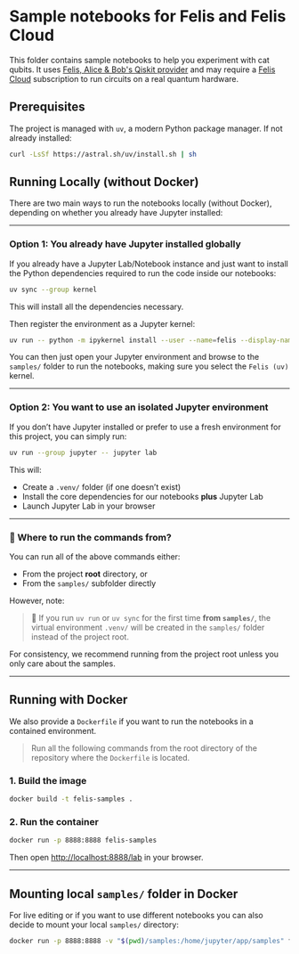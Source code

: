 # Sample notebooks for Felis and Felis Cloud

This folder contains sample notebooks to help you experiment with cat qubits.
It uses [Felis, Alice & Bob's Qiskit provider](https://github.com/Alice-Bob-SW/qiskit-alice-bob-provider)
and may require a [Felis Cloud](https://felis.alice-bob.com/docs/felis_cloud/about_felis_cloud/) subscription
to run circuits on a real quantum hardware.

## Prerequisites

The project is managed with `uv`, a modern Python package manager. If not already installed:

```bash
curl -LsSf https://astral.sh/uv/install.sh | sh
```

## Running Locally (without Docker)

There are two main ways to run the notebooks locally (without Docker), depending on whether you already have Jupyter installed:

---

### Option 1: You already have Jupyter installed globally

If you already have a Jupyter Lab/Notebook instance and just want to install the Python dependencies required to run the code inside our notebooks:

```bash
uv sync --group kernel
```

This will install all the dependencies necessary.

Then register the environment as a Jupyter kernel:

```bash
uv run -- python -m ipykernel install --user --name=felis --display-name "Felis (uv)"
```

You can then just open your Jupyter environment and browse to the `samples/` folder to run the notebooks, making sure you select the `Felis (uv)` kernel.

---

### Option 2: You want to use an isolated Jupyter environment

If you don’t have Jupyter installed or prefer to use a fresh environment for this project, you can simply run:

```bash
uv run --group jupyter -- jupyter lab
```

This will:

- Create a `.venv/` folder (if one doesn’t exist)
- Install the core dependencies for our notebooks **plus** Jupyter Lab
- Launch Jupyter Lab in your browser

---

### 📁 Where to run the commands from?

You can run all of the above commands either:

- From the project **root** directory, or
- From the `samples/` subfolder directly

However, note:

> 🧠 If you run `uv run` or `uv sync` for the first time **from `samples/`**, the virtual environment `.venv/` will be created in the `samples/` folder instead of the project root.

For consistency, we recommend running from the project root unless you only care about the samples.

---

## Running with Docker

We also provide a `Dockerfile` if you want to run the notebooks in a contained environment.

> Run all the following commands from the root directory of the repository where the `Dockerfile` is located.

### 1. Build the image

```bash
docker build -t felis-samples .
```

### 2. Run the container

```bash
docker run -p 8888:8888 felis-samples
```

Then open [http://localhost:8888/lab](http://localhost:8888/lab) in your browser.

---

## Mounting local `samples/` folder in Docker

For live editing or if you want to use different notebooks you can also decide to mount your local `samples/` directory:

```bash
docker run -p 8888:8888 -v "$(pwd)/samples:/home/jupyter/app/samples" felis-samples
```
